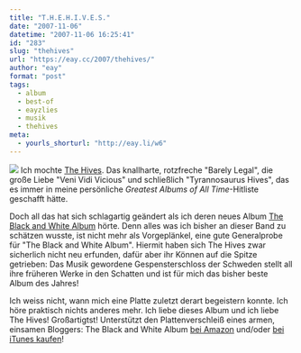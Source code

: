 ```yaml
---
title: "T.H.E.H.I.V.E.S."
date: "2007-11-06"
datetime: "2007-11-06 16:25:41"
id: "283"
slug: "thehives"
url: "https://eay.cc/2007/thehives/"
author: "eay"
format: "post"
tags:
  - album
  - best-of
  - eayzlies
  - musik
  - thehives
meta:
  - yourls_shorturl: "http://eay.li/w6"
---
```


![](/uploads/2007/blackandwhite.jpg) Ich mochte [The Hives](http://de.wikipedia.org/wiki/The_Hives). Das knallharte, rotzfreche "Barely Legal", die große Liebe "Veni Vidi Vicious" und schließlich "Tyrannosaurus Hives", das es immer in meine persönliche _Greatest Albums of All Time_\-Hitliste geschafft hätte.

Doch all das hat sich schlagartig geändert als ich deren neues Album [The Black and White Album](http://www.amazon.de/exec/obidos/ASIN/B000VKJ6TK/eayznet-21) hörte. Denn alles was ich bisher an dieser Band zu schätzen wusste, ist nicht mehr als Vorgeplänkel, eine gute Generalprobe für "The Black and White Album". Hiermit haben sich The Hives zwar sicherlich nicht neu erfunden, dafür aber ihr Können auf die Spitze getrieben: Das Musik gewordene Gespensterschloss der Schweden stellt all ihre früheren Werke in den Schatten und ist für mich das bisher beste Album des Jahres!

Ich weiss nicht, wann mich eine Platte zuletzt derart begeistern konnte. Ich höre praktisch nichts anderes mehr. Ich liebe dieses Album und ich liebe The Hives! Großartigtst! Unterstützt den Plattenverschleiß eines armen, einsamen Bloggers: The Black and White Album [bei Amazon](http://www.amazon.de/exec/obidos/ASIN/B000VKJ6TK/eayznet-21) und/oder [bei iTunes kaufen](http://clk.tradedoubler.com/click?p=23761&a=1380002&url=http%3A%2F%2Fphobos.apple.com%2FWebObjects%2FMZStore.woa%2Fwa%2FviewAlbum%3Fi%3D266003995%26id%3D266003993%26s%3D143443%26partnerId%3D2003)!
